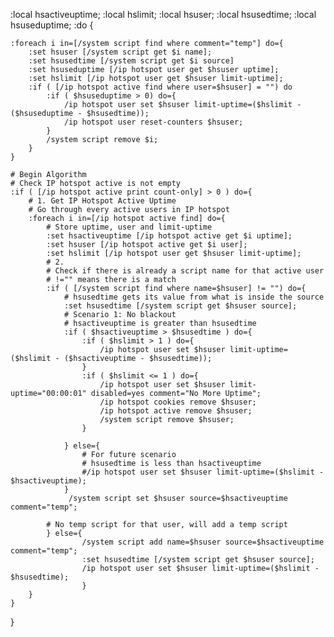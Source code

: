 
:local hsactiveuptime; 
:local hslimit;
:local hsuser;
:local hsusedtime;
:local hsuseduptime;
:do {
    
    :foreach i in=[/system script find where comment="temp"] do={
        :set hsuser [/system script get $i name];
        :set hsusedtime [/system script get $i source]
        :set hsuseduptime [/ip hotspot user get $hsuser uptime];
        :set hslimit [/ip hotspot user get $hsuser limit-uptime];
        :if ( [/ip hotspot active find where user=$hsuser] = "") do
            :if ( $hsuseduptime > 0) do={
                /ip hotspot user set $hsuser limit-uptime=($hslimit - ($hsuseduptime - $hsusedtime));
                /ip hotspot user reset-counters $hsuser;
            }
            /system script remove $i;
        }
    }
    
    # Begin Algorithm
    # Check IP hotspot active is not empty
    :if ( [/ip hotspot active print count-only] > 0 ) do={
        # 1. Get IP Hotspot Active Uptime
        # Go through every active users in IP hotspot
        :foreach i in=[/ip hotspot active find] do={
            # Store uptime, user and limit-uptime
            :set hsactiveuptime [/ip hotspot active get $i uptime];
            :set hsuser [/ip hotspot active get $i user];
            :set hslimit [/ip hotspot user get $hsuser limit-uptime];
            # 2.    
            # Check if there is already a script name for that active user
            # !="" means there is a match
            :if ( [/system script find where name=$hsuser] != "") do={
                # hsusedtime gets its value from what is inside the source
                :set hsusedtime [/system script get $hsuser source];
                # Scenario 1: No blackout
                # hsactiveuptime is greater than hsusedtime 
                :if ( $hsactiveuptime > $hsusedtime ) do={
                    :if ( $hslimit > 1 ) do={
                        /ip hotspot user set $hsuser limit-uptime=($hslimit - ($hsactiveuptime - $hsusedtime)); 
                    }
                    :if ( $hslimit <= 1 ) do={
                        /ip hotspot user set $hsuser limit-uptime="00:00:01" disabled=yes comment="No More Uptime";
                        /ip hotspot cookies remove $hsuser;
                        /ip hotspot active remove $hsuser;
                        /system script remove $hsuser;
                    }
                    
                } else={
                    # For future scenario
                    # hsusedtime is less than hsactiveuptime
                    #/ip hotspot user set $hsuser limit-uptime=($hslimit - $hsactiveuptime);
                }
                 /system script set $hsuser source=$hsactiveuptime comment="temp";
            
            # No temp script for that user, will add a temp script 
            } else={
                    /system script add name=$hsuser source=$hsactiveuptime comment="temp";
                    :set hsusedtime [/system script get $hsuser source]; 
                    /ip hotspot user set $hsuser limit-uptime=($hslimit - $hsusedtime);
                    }
        }
    }
}
